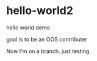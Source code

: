 # hello-world2
hello world demo

goal is to be an OOS contributer

Now I'm on a branch.  just testing.

